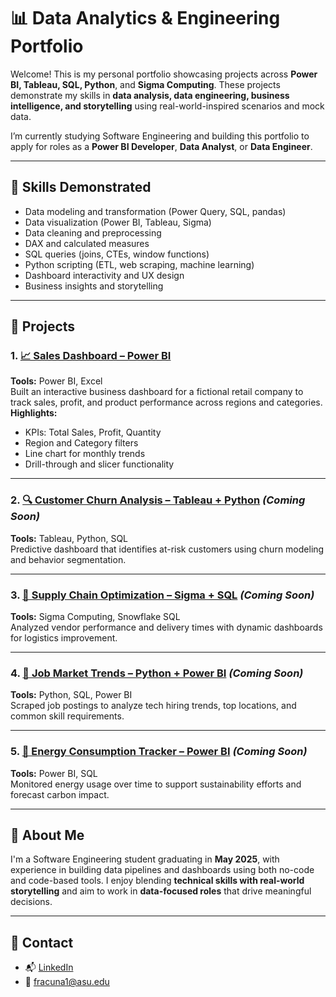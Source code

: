 # 📊 Data Analytics & Engineering Portfolio

Welcome! This is my personal portfolio showcasing projects across **Power BI, Tableau, SQL, Python**, and **Sigma Computing**. These projects demonstrate my skills in **data analysis, data engineering, business intelligence, and storytelling** using real-world-inspired scenarios and mock data.

I’m currently studying Software Engineering and building this portfolio to apply for roles as a **Power BI Developer**, **Data Analyst**, or **Data Engineer**.

---

## 🧠 Skills Demonstrated
- Data modeling and transformation (Power Query, SQL, pandas)
- Data visualization (Power BI, Tableau, Sigma)
- Data cleaning and preprocessing
- DAX and calculated measures
- SQL queries (joins, CTEs, window functions)
- Python scripting (ETL, web scraping, machine learning)
- Dashboard interactivity and UX design
- Business insights and storytelling

---

## 📁 Projects

### 1. [📈 Sales Dashboard – Power BI](./projects/sales-dashboard-powerbi)
**Tools:** Power BI, Excel  
Built an interactive business dashboard for a fictional retail company to track sales, profit, and product performance across regions and categories.  
**Highlights:**
- KPIs: Total Sales, Profit, Quantity
- Region and Category filters
- Line chart for monthly trends
- Drill-through and slicer functionality

---

### 2. [🔍 Customer Churn Analysis – Tableau + Python](./projects/customer-churn-tableau) *(Coming Soon)*
**Tools:** Tableau, Python, SQL  
Predictive dashboard that identifies at-risk customers using churn modeling and behavior segmentation.

---

### 3. [🚚 Supply Chain Optimization – Sigma + SQL](./projects/supply-chain-sigma) *(Coming Soon)*  
**Tools:** Sigma Computing, Snowflake SQL  
Analyzed vendor performance and delivery times with dynamic dashboards for logistics improvement.

---

### 4. [💼 Job Market Trends – Python + Power BI](./projects/job-market-python) *(Coming Soon)*  
**Tools:** Python, SQL, Power BI  
Scraped job postings to analyze tech hiring trends, top locations, and common skill requirements.

---

### 5. [🌱 Energy Consumption Tracker – Power BI](./projects/energy-consumption) *(Coming Soon)*  
**Tools:** Power BI, SQL  
Monitored energy usage over time to support sustainability efforts and forecast carbon impact.

---

## 🧩 About Me

I'm a Software Engineering student graduating in **May 2025**, with experience in building data pipelines and dashboards using both no-code and code-based tools. I enjoy blending **technical skills with real-world storytelling** and aim to work in **data-focused roles** that drive meaningful decisions.

---

## 🔗 Contact

- 📬 [LinkedIn](www.linkedin.com/in/felicia-acuna)
- 📧 fracuna1@asu.edu
